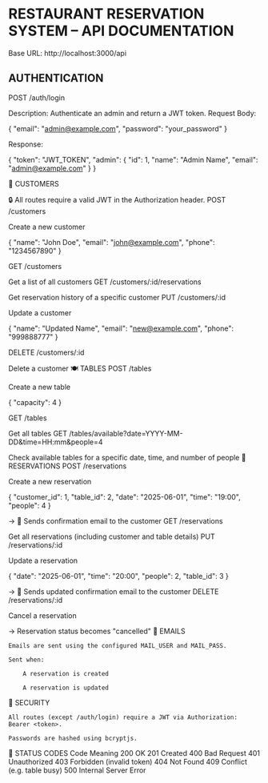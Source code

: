 # RESTAURANT RESERVATION SYSTEM – API DOCUMENTATION
Base URL: http://localhost:3000/api

## AUTHENTICATION
POST /auth/login

Description: Authenticate an admin and return a JWT token.
Request Body:

{
  "email": "admin@example.com",
  "password": "your_password"
}

Response:

{
  "token": "JWT_TOKEN",
  "admin": {
    "id": 1,
    "name": "Admin Name",
    "email": "admin@example.com"
  }
}

👤 CUSTOMERS

🔒 All routes require a valid JWT in the Authorization header.
POST /customers

Create a new customer

{
  "name": "John Doe",
  "email": "john@example.com",
  "phone": "1234567890"
}

GET /customers

Get a list of all customers
GET /customers/:id/reservations

Get reservation history of a specific customer
PUT /customers/:id

Update a customer

{
  "name": "Updated Name",
  "email": "new@example.com",
  "phone": "999888777"
}

DELETE /customers/:id

Delete a customer
🍽️ TABLES
POST /tables

Create a new table

{
  "capacity": 4
}

GET /tables

Get all tables
GET /tables/available?date=YYYY-MM-DD&time=HH:mm&people=4

Check available tables for a specific date, time, and number of people
📅 RESERVATIONS
POST /reservations

Create a new reservation

{
  "customer_id": 1,
  "table_id": 2,
  "date": "2025-06-01",
  "time": "19:00",
  "people": 4
}

→ 📧 Sends confirmation email to the customer
GET /reservations

Get all reservations (including customer and table details)
PUT /reservations/:id

Update a reservation

{
  "date": "2025-06-01",
  "time": "20:00",
  "people": 2,
  "table_id": 3
}

→ 📧 Sends updated confirmation email to the customer
DELETE /reservations/:id

Cancel a reservation

→ Reservation status becomes "cancelled"
📩 EMAILS

    Emails are sent using the configured MAIL_USER and MAIL_PASS.

    Sent when:

        A reservation is created

        A reservation is updated

🔐 SECURITY

    All routes (except /auth/login) require a JWT via Authorization: Bearer <token>.

    Passwords are hashed using bcryptjs.

🧪 STATUS CODES
Code	Meaning
200	OK
201	Created
400	Bad Request
401	Unauthorized
403	Forbidden (invalid token)
404	Not Found
409	Conflict (e.g. table busy)
500	Internal Server Error